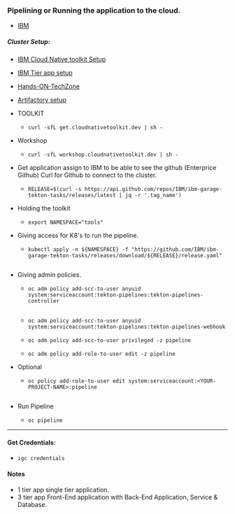 ### Pipelining or Running the application to the cloud.
- [IBM](https://iconape.com/wp-content/files/yk/70038/png/ibm.png)
##### Cluster Setup:
- [IBM Cloud Native toolkit Setup ](https://cloudnativetoolkit.dev/resources/workshop/setup/)
- [IBM Tier app setup](https://cloudnativetoolkit.dev/resources/workshop/inventory/)
- [Hands-ON-TechZone](https://ec.yourlearning.ibm.com/w3/playback/10208199)
- [Artifactory setup](https://cloudnativetoolkit.dev/reference/tools/artifactory/)

- TOOLKIT 
   -  ```
      curl -sfL get.cloudnativetoolkit.dev | sh -
- Workshop
  - ```
    curl -sfL workshop.cloudnativetoolkit.dev | sh -

* Get application assign to IBM to be able to see the github (Enterprice Github) Curl for Github to connect to the cluster.
  - ```
    RELEASE=$(curl -s https://api.github.com/repos/IBM/ibm-garage-tekton-tasks/releases/latest | jq -r '.tag_name')

* Holding the toolkit
  - ```
    export NAMESPACE="tools"

* Giving access for K8's to run the pipeline.
  - ```
    kubectl apply -n ${NAMESPACE} -f "https://github.com/IBM/ibm-garage-tekton-tasks/releases/download/${RELEASE}/release.yaml"
   
* Giving admin policies.
  - ```
    oc adm policy add-scc-to-user anyuid system:serviceaccount:tekton-pipelines:tekton-pipelines-controller
      
  - ```
    oc adm policy add-scc-to-user anyuid system:serviceaccount:tekton-pipelines:tekton-pipelines-webhook
  - ```
    oc adm policy add-scc-to-user privileged -z pipeline
  - ```
    oc adm policy add-role-to-user edit -z pipeline

* Optional
  - ```
    oc policy add-role-to-user edit system:serviceaccount:<YOUR-PROJECT-NAME>:pipeline
   
* Run Pipeline
  - ```
    oc pipeline
___________________________________________________________________________________

#### Get Credentials:
- ```
  igc credentials

#### Notes
* 1 tier app single tier application.
* 3 tier app Front-End application with Back-End Application, Service & Database.
